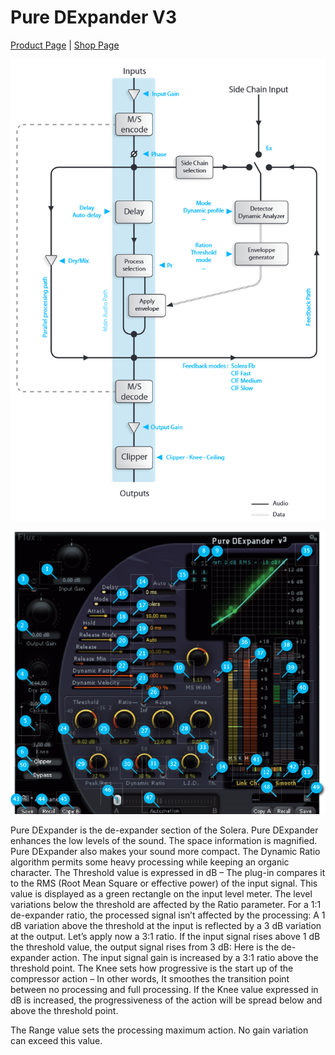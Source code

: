# Pure DExpander V3
[Product Page](https://www.flux.audio/project/pure-dexpander/) 
| [Shop Page](https://shop.flux.audio/en_US/products/pure-dexpander)

![](include/pure-dexp_01.png)

![](include/pure-dexp_02.png)

Pure DExpander is the de-expander section of the Solera. Pure DExpander enhances the low levels of the sound. The space
information is magnified. Pure DExpander also makes your sound more compact. The Dynamic Ratio algorithm permits
some heavy processing while keeping an organic character. The Threshold value is expressed in dB – The plug-in compares
it to the RMS (Root Mean Square or effective power) of the input signal. This value is displayed as a green rectangle on the
input level meter. The level variations below the threshold are affected by the Ratio parameter. For a 1:1 de-expander ratio,
the processed signal isn’t affected by the processing: A 1 dB variation above the threshold at the input is reflected by a 3 dB
variation at the output. Let’s apply now a 3:1 ratio. If the input signal rises above 1 dB the threshold value, the output signal
rises from 3 dB: Here is the de-expander action. The input signal gain is increased by a 3:1 ratio above the threshold point.
The Knee sets how progressive is the start up of the compressor action – In other words, It smoothes the transition point
between no processing and full processing. If the Knee value expressed in dB is increased, the progressiveness of the action
will be spread below and above the threshold point.

The Range value sets the processing maximum action. No gain variation can exceed this value.
